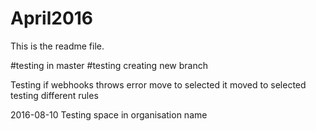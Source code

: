 # April2016
This is the readme file.

#testing in master
#testing creating new branch

Testing if webhooks throws error
move to selected
it moved to selected
testing different rules

2016-08-10
Testing space in organisation name
